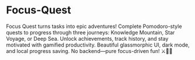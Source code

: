# Focus-Quest
Focus Quest turns tasks into epic adventures! Complete Pomodoro-style quests to progress through three journeys: Knowledge Mountain, Star Voyage, or Deep Sea. Unlock achievements, track history, and stay motivated with gamified productivity. Beautiful glassmorphic UI, dark mode, and local progress saving. No backend—pure focus-driven fun! ⚔️🎯✨
